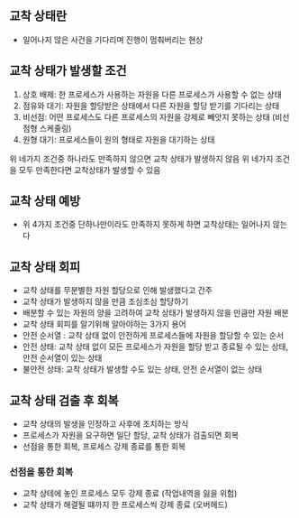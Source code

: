 ## 교착 상태란
- 일어나지 않은 사건을 기다리며 진행이 멈춰버리는 현상

## 교착 상태가 발생할 조건
1. 상호 배제: 한 프로세스가 사용하는 자원을 다른 프로세스가 사용할 수 없는 상태
2. 점유와 대기: 자원을 할당받은 상태에서 다른 자원을 할당 받기를 기다리는 상태
3. 비선점: 어떤 프로세스도 다른 프로세스의 자원을 강제로 빼앗지 못하는 상태 (비선점형 스케줄링)
4. 원형 대기: 프로세스들이 원의 형태로 자원을 대기하는 상태

위 네가지 조건중 하나라도 만족하지 않으면 교착 상태가 발생하지 않음
위 네가지 조건을 모두 만족한다면 교착상태가 발생할 수 있음

## 교착 상태 예방
- 위 4가지 조건중 단하나만이라도 만족하지 못하게 하면 교착상태는 일어나지 않는다

## 교착 상태 회피
- 교착 상태를 무분별한 자원 할당으로 인해 발생했다고 간주
- 교착 상태가 발생하지 않을 만큼 조심조심 할당하기
- 배분할 수 있는 자원의 양을 고려하여 교착 상태가 발생하지 않을 만큼만 자원 배분
- 교착 상태 회피를 알기위해 알아야하는 3가지 용어
 - 안전 순서열 : 교착 상태 없이 안전하게 프로세스들에 자원을 할당할 수 있는 순서
 - 안전 상태: 교착 상태 없이 모든 프로세스가 자원을 할당 받고 종료될 수 있는 상태, 안전 순서열이 있는 상태
 - 불안전 상태: 교착 상태가 발생할 수도 있는 상태, 안전 순서열이 없는 상태

## 교착 상태 검출 후 회복
- 교착 상태의 발생을 인정하고 사후에 조치하는 방식
- 프로세스가 자원을 요구하면 일단 할당, 교착 상태가 검출되면 회복
- 선점을 통한 회복, 프로세스 강제 종료를 통한 회복

### 선점을 통한 회복
- 교착 상테에 놓인 프로세스 모두 강제 종료 (작업내역을 잃을 위험)
- 교착 상태가 해결될 떄까지 한 프로세스씩 강제 종료 (오버헤드)
